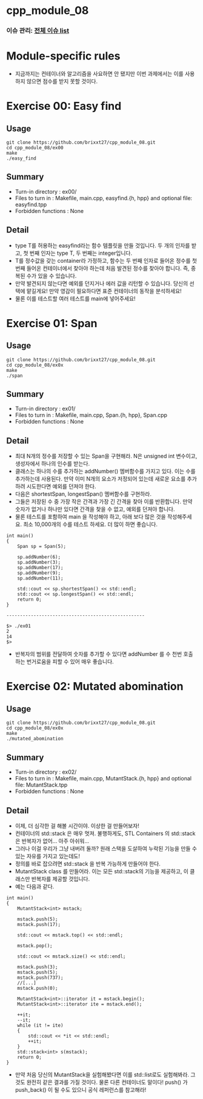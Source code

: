 # cpp_module_08
### 이슈 관리: [전체 이슈 list]()
# Module-specific rules
- 지금까지는 컨테이너와 알고리즘을 사요하면 안 됐지만 이번 과제에서는 이를 사용하지 않으면 점수를 받지 못할 것이다.

# Exercise 00: Easy find
## Usage
```
git clone https://github.com/brixxt27/cpp_module_08.git
cd cpp_module_08/ex00
make
./easy_find
```
## Summary
- Turn-in directory : ex00/
- Files to turn in : Makefile, main.cpp, easyfind.{h, hpp} and optional file: easyfind.tpp
- Forbidden functions : None
## Detail
- type T를 허용하는 easyfind라는 함수 템플릿을 만들 것입니다. 두 개의 인자를 받고, 첫 번째 인자는 type T, 두 번째는 integer입니다.
- T를 정수값을 갖는 container라 가정하고, 함수는 두 번째 인자로 들어온 정수를 첫 번째 들어온 컨테이너에서 찾아야 하는데 처음 발견된 정수를 찾아야 합니다. 즉, 중복된 수가 있을 수 있습니다. 
- 만약 발견되지 않는다면 예외를 던지거나 에러 값을 리턴할 수 있습니다. 당신의 선택에 맡길게요! 만약 영감이 필요하다면 표준 컨테이너의 동작을 분석하세요!
- 물론 이를 테스트할 여러 테스트를 main에 넣어주세요!

<bt> </bt>

# Exercise 01: Span
## Usage
```
git clone https://github.com/brixxt27/cpp_module_08.git
cd cpp_module_08/ex0x
make
./span
```
## Summary
- Turn-in directory : ex01/
- Files to turn in : Makefile, main.cpp, Span.{h, hpp}, Span.cpp
- Forbidden functions : None
## Detail
- 최대 N개의 정수를 저장할 수 있는 Span을 구현해라. N은 unsigned int 변수이고, 생성자에서 하나의 인수를 받는다.
- 클래스는 하나의 수를 추가하는 addNumber() 멤버함수를 가지고 있다. 이는 수를 추가하는데 사용된다. 만약 이미 N개의 요소가 저정되어 있는데 새로운 요소를 추가하려 시도한다면 예외를 던져야 한다.
- 다음은 shortestSpan, longestSpan() 멤버함수를 구현하라.
- 그들은 저장된 수 중 가장 작은 간격과 가장 긴 간격을 찾아 이를 반환합니다. 만약 숫자가 없거나 하나만 있다면 간격을 찾을 수 없고, 예외를 던져야 합니다.
- 물론 테스트를 포함하여 main 을 작성해야 하고, 아래 보다 많은 것을 작성해주세요. 최소 10,000개의 수를 테스트 하세요. 더 많이 하면 좋습니다.
```
int main()
{
	Span sp = Span(5);

	sp.addNumber(6);
	sp.addNumber(3);
	sp.addNumber(17);
	sp.addNumber(9);
	sp.addNumber(11);

	std::cout << sp.shortestSpan() << std::endl;
	std::cout << sp.longestSpan() << std::endl;
	return 0;
}

---------------------------------------------------

$> ./ex01
2
14
$>
```
- 반복자의 범위를 전달하여 숫자를 추가할 수 있다면 addNumber 를 수 천번 호출하는 번거로움을 피할 수 있어 매우 좋습니다.
<bt> </bt>

# Exercise 02: Mutated abomination
## Usage
```
git clone https://github.com/brixxt27/cpp_module_08.git
cd cpp_module_08/ex0x
make
./mutated_abomination
```
## Summary
- Turn-in directory : ex02/
- Files to turn in : Makefile, main.cpp, MutantStack.{h, hpp} and optional file: MutantStack.tpp
- Forbidden functions : None
## Detail
- 이제, 더 심각한 걸 해볼 시간이야. 이상한 걸 만들어보자!
- 컨테이너의 std::stack 은 매우 멋져. 불행하게도, STL Containers 의 std::stack은 반복자가 없어... 아주 아쉬워...
- 그러나 이걸 우리가 그냥 내버려 둘까? 원래 스택을 도살하여 누락된 기능을 만들 수 있는 자유를 가지고 있는데도!
- 정의를 바로 잡으려면 std::stack 을 반복 가능하게 만들어야 한다.
- MutantStack class 를 만들어라. 이는 모든 std::stack의 기능을 제공하고, 이 클래스만 반복자를 제공할 것입니다.
- 예는 다음과 같다.
```
int main()
{
	MutantStack<int> mstack;

	mstack.push(5);
	mstack.push(17);

	std::cout << mstack.top() << std::endl;

	mstack.pop();

	std::cout << mstack.size() << std::endl;

	mstack.push(3);
	mstack.push(5);
	mstack.push(737);
	//[...]
	mstack.push(0);

	MutantStack<int>::iterator it = mstack.begin();
	MutantStack<int>::iterator ite = mstack.end();

	++it;
	--it;
	while (it != ite)
	{
		std::cout << *it << std::endl;
		++it;
	}
	std::stack<int> s(mstack);
	return 0;
}
```
- 만약 처음 당신의 MutantStack을 실험해봤다면 이를 std::list로도 실험해봐라. 그것도 완전히 같은 결과를 가질 것이다. 물론 다른 컨테이너도 말이다! push() 가 push_back() 이 될 수도 있으니 공식 레퍼런스를 참고해라!
<bt> </bt>
